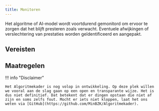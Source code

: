 ```yaml
---
title: Monitoren
---
```


Het algoritme of AI-model wordt voortdurend gemonitord om ervoor te zorgen dat het blijft presteren zoals verwacht. Eventuele afwijkingen of verslechtering van prestaties worden geïdentificeerd en aangepakt.

## Vereisten

<!-- list_vereisten levenscyclus/monitoren -->

## Maatregelen

<!-- list_maatregelen levenscyclus/monitoren -->

!!! info "Disclaimer"

    Het Algoritmekader is nog volop in ontwikkeling. Op deze plek willen we vooral aan de slag gaan op een open en transparante wijze. Het is dus niet definitief. Dat betekent dat er dingen opstaan die niet af zijn en soms zelfs fout. Mocht er iets niet kloppen, laat het ons weten via [GitHub](https://github.com/MinBZK/Algoritmekader).
